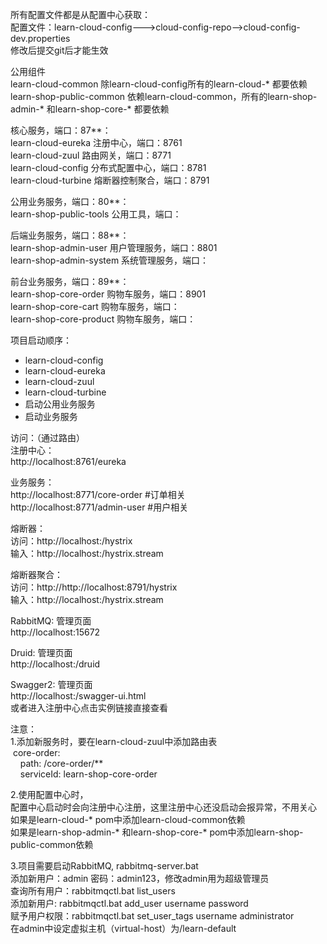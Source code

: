 所有配置文件都是从配置中心获取： <br/>
配置文件：learn-cloud-config--->cloud-config-repo-->cloud-config-dev.properties <br/>
修改后提交git后才能生效 <br/>

公用组件<br/>
learn-cloud-common  除learn-cloud-config所有的learn-cloud-* 都要依赖 <br/>
learn-shop-public-common  依赖learn-cloud-common，所有的learn-shop-admin-* 和learn-shop-core-* 都要依赖<br/>

核心服务，端口：87**： <br/>
learn-cloud-eureka  注册中心，端口：8761 <br/>
learn-cloud-zuul    路由网关，端口：8771 <br/>
learn-cloud-config  分布式配置中心，端口：8781 <br/>
learn-cloud-turbine  熔断器控制聚合，端口：8791 <br/>

公用业务服务，端口：80**： <br/>
learn-shop-public-tools 公用工具，端口： <br/>

后端业务服务，端口：88**： <br/>
learn-shop-admin-user  用户管理服务，端口：8801 <br/>
learn-shop-admin-system  系统管理服务，端口： <br/>

前台业务服务，端口：89**： <br/>
learn-shop-core-order   购物车服务，端口：8901 <br/>
learn-shop-core-cart   购物车服务，端口： <br/>
learn-shop-core-product   购物车服务，端口： <br/>



项目启动顺序： <br/>
<ul>
    <li> learn-cloud-config </li>
    <li> learn-cloud-eureka </li>
    <li> learn-cloud-zuul </li>
    <li> learn-cloud-turbine </li>
    <li> 启动公用业务服务 </li>
    <li> 启动业务服务 </li>
</ul>

访问：（通过路由） <br/>
注册中心： <br/>
http://localhost:8761/eureka <br/>

业务服务： <br/>
http://localhost:8771/core-order #订单相关 <br/>
http://localhost:8771/admin-user #用户相关 <br/>

熔断器： <br/>
访问：http://localhost:<port>/hystrix <br>
输入：http://localhost:<port>/hystrix.stream <br>

熔断器聚合： <br/>
访问：http://http://localhost:8791/hystrix <br>
输入：http://localhost:<port>/hystrix.stream <br>

RabbitMQ: 管理页面 <br>
http://localhost:15672 <br>

Druid: 管理页面 <br>
http://localhost:<port>/druid <br>

Swagger2: 管理页面 <br>
http://localhost:<port>/swagger-ui.html <br>
或者进入注册中心点击实例链接直接查看<br/>

注意： <br/>
1.添加新服务时，要在learn-cloud-zuul中添加路由表 <br/>
&nbsp;core-order: <br/>
&nbsp;&nbsp;&nbsp;&nbsp;path: /core-order/** <br/>
&nbsp;&nbsp;&nbsp;&nbsp;serviceId: learn-shop-core-order <br/>

2.使用配置中心时， <br/>
配置中心启动时会向注册中心注册，这里注册中心还没启动会报异常，不用关心 <br/>
如果是learn-cloud-* pom中添加learn-cloud-common依赖<br/>
如果是learn-shop-admin-* 和learn-shop-core-* pom中添加learn-shop-public-common依赖 <br/>

3.项目需要启动RabbitMQ, rabbitmq-server.bat <br/>
    添加新用户：admin 密码：admin123，修改admin用为超级管理员 <br/>
    查询所有用户：rabbitmqctl.bat list_users  <br/>
    添加新用户: rabbitmqctl.bat add_user  username password  <br/>
    赋予用户权限：rabbitmqctl.bat set_user_tags username administrator <br/>
    在admin中设定虚拟主机（virtual-host）为/learn-default <br/>


